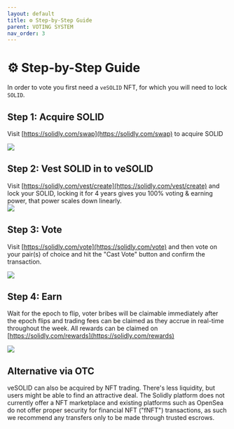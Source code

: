 ```yaml
---
layout: default
title: ⚙️ Step-by-Step Guide
parent: VOTING SYSTEM
nav_order: 3
---
```


# ⚙️ Step-by-Step Guide

In order to vote you first need a `veSOLID` NFT, for which you will need to lock `SOLID`.

## Step 1: Acquire SOLID

Visit [https://solidly.com/swap](https://solidly.com/swap) to acquire SOLID

![](<../.gitbook/assets/image (7).png>)

## Step 2: Vest SOLID in to veSOLID

Visit [https://solidly.com/vest/create](https://solidly.com/vest/create) and lock your SOLID, locking it for 4 years gives you 100% voting & earning power, that power scales down linearly.\
![](<../.gitbook/assets/image (16).png>)

## Step 3: Vote

Visit [https://solidly.com/vote](https://solidly.com/vote) and then vote on your pair(s) of choice and hit the "Cast Vote" button and confirm the transaction.

![](<../.gitbook/assets/image (21).png>)

## Step 4: Earn

Wait for the epoch to flip, voter bribes will be claimable immediately after the epoch flips and trading fees can be claimed as they accrue in real-time throughout the week. All rewards can be claimed on [https://solidly.com/rewards](https://solidly.com/rewards)

![](<../.gitbook/assets/image (8).png>)

## Alternative via OTC

veSOLID can also be acquired by NFT trading. There's less liquidity, but users might be able to find an attractive deal. The Solidly platform does not currently offer a NFT marketplace and existing platforms such as OpenSea do not offer proper security for financial NFT ("fNFT") transactions, as such we recommend any transfers only to be made through trusted escrows.
